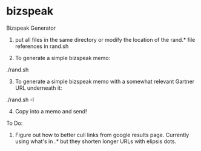bizspeak
========

Bizspeak Generator

1. put all files in the same directory or modify the location of the rand.* file references in rand.sh

2. To generate a simple bizspeak memo:

./rand.sh

3. To generate a simple bizspeak memo with a somewhat relevant Gartner URL underneath it:

./rand.sh -l

4. Copy into a memo and send!


To Do:
1. Figure out how to better cull links from google results page. Currently using what's in <cite>.*</cite> but they shorten longer URLs with elipsis dots.
